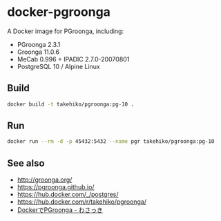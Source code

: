 # docker-pgroonga

A Docker image for PGroonga, including:

- PGroonga 2.3.1
- Groonga 11.0.6
- MeCab 0.996 + IPADIC 2.7.0-20070801
- PostgreSQL 10 / Alpine Linux

## Build

```sh
docker build -t takehiko/pgroonga:pg-10 .
```

## Run

```sh
docker run --rm -d -p 45432:5432 --name pgr takehiko/pgroonga:pg-10
```

## See also

- http://groonga.org/
- https://pgroonga.github.io/
- https://hub.docker.com/_/postgres/
- https://hub.docker.com/r/takehiko/pgroonga/
- [DockerでPGroonga - わさっき](https://takehikom.hateblo.jp/entry/20180130/1517314577)
